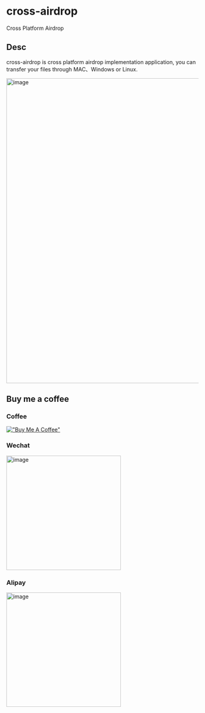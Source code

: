 # cross-airdrop
Cross Platform Airdrop

## Desc

cross-airdrop is cross platform airdrop implementation application, you can transfer your files through MAC、Windows or Linux.

<img width="800" alt="image" src="https://github.com/secoba/cross-airdrop/assets/25523634/f7dd00c6-5ad2-4f60-a183-a181bbcc44dc">

## Buy me a coffee

### Coffee

[!["Buy Me A Coffee"](https://www.buymeacoffee.com/assets/img/custom_images/orange_img.png)](https://www.buymeacoffee.com/lrcoffee)

### Wechat

<img width="300" alt="image" src="https://github.com/secoba/cross-airdrop/assets/25523634/b43deece-7fae-4892-b3ed-9cf66846d8eb">

### Alipay

<img width="300" alt="image" src="https://github.com/secoba/cross-airdrop/assets/25523634/38025007-41f8-4e3b-b1a8-5eff8b93cf98">

